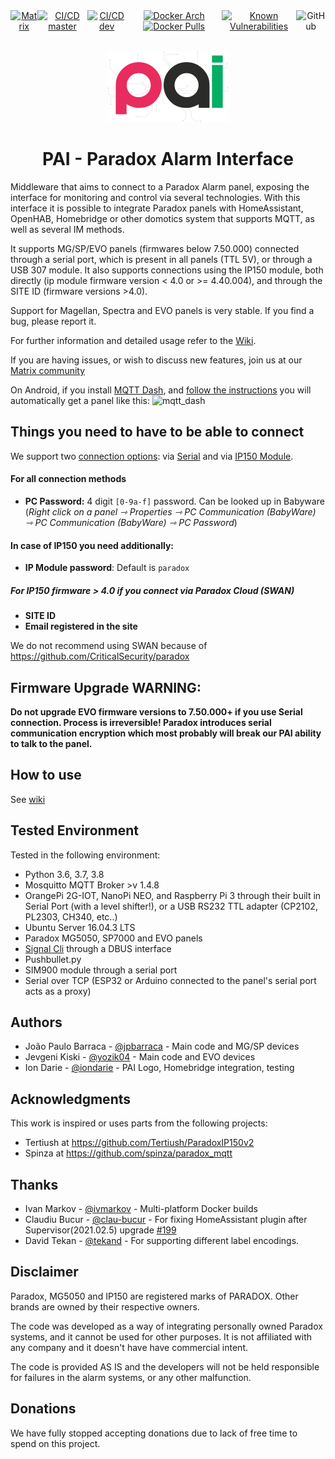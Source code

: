 <div align="center">
    <div style="display: flex;">
        <a href="https://matrix.to/#/#paradox-alarm-interface_community:gitter.im">
            <img alt="Matrix" src="https://img.shields.io/matrix/paradox-alarm-interface_community:gitter.im.svg?server_fqdn=gitter.im">
        </a>
        <a href="https://github.com/ParadoxAlarmInterface/pai/actions/workflows/master.yml">
            <img alt="CI/CD master" src="https://github.com/ParadoxAlarmInterface/pai/actions/workflows/master.yml/badge.svg?branch=master">
        </a>
        <a href="https://github.com/ParadoxAlarmInterface/pai/actions/workflows/dev.yml">
            <img alt="CI/CD dev" src="https://github.com/ParadoxAlarmInterface/pai/actions/workflows/dev.yml/badge.svg?branch=dev">
        </a>
        <a href="https://hub.docker.com/r/paradoxalarminterface/pai">
            <img alt="Docker Arch" src="https://img.shields.io/badge/docker_arch-386%7Camd64%7Carmv6%7Carmv7%7Carm64-green?logo=docker">
            <img alt="Docker Pulls" src="https://img.shields.io/docker/pulls/paradoxalarminterface/pai?logo=docker">
        </a>
        <a href="https://snyk.io/test/github/ParadoxAlarmInterface/pai?targetFile=requirements.txt">
            <img src="https://snyk.io/test/github/ParadoxAlarmInterface/pai/badge.svg?targetFile=requirements.txt" alt="Known Vulnerabilities" data-canonical-src="https://snyk.io/test/github/ParadoxAlarmInterface/pai?targetFile=requirements.txt" style="max-width:100%;">
        </a>
        <img alt="GitHub" src="https://img.shields.io/github/license/ParadoxAlarmInterface/pai">
    </div>
</div>

<br/>
<p align="center">
<img src="https://github.com/ParadoxAlarmInterface/pai/raw/master/docs/pai_logo.png">
</p>
<h1 align="center">PAI - Paradox Alarm Interface</h1>

Middleware that aims to connect to a Paradox Alarm panel, exposing the interface for monitoring and control via several technologies.
With this interface it is possible to integrate Paradox panels with HomeAssistant, OpenHAB, Homebridge or other domotics system that supports MQTT, as well as several IM methods.

It supports MG/SP/EVO panels (firmwares below 7.50.000) connected through a serial port, which is present in all panels (TTL 5V), or through a USB 307 module. It also supports connections using the IP150 module, both directly (ip module firmware version < 4.0 or >= 4.40.004), and through the SITE ID (firmware versions >4.0).

Support for Magellan, Spectra and EVO panels is very stable. If you find a bug, please report it.


For further information and detailed usage refer to the [Wiki](https://github.com/ParadoxAlarmInterface/pai/wiki).

If you are having issues, or wish to discuss new features, join us at our [Matrix community](https://matrix.to/#/#paradox-alarm-interface_community:gitter.im)

On Android, if you install [MQTT Dash](https://play.google.com/store/apps/details?id=net.routix.mqttdash), and [follow the instructions](https://github.com/ParadoxAlarmInterface/pai/wiki#mqtt-dash) you will automatically get a panel like this:
![mqtt_dash](https://user-images.githubusercontent.com/497717/52603920-d4984d80-2e60-11e9-9772-578b10576b3c.jpg)

## Things you need to have to be able to connect
We support two [connection options](https://github.com/ParadoxAlarmInterface/pai/wiki/Connection-methods): via [Serial](https://github.com/ParadoxAlarmInterface/pai/wiki/Connection-methods#serial-connection) and via [IP150 Module](https://github.com/ParadoxAlarmInterface/pai/wiki/Connection-methods#ip-module-connection-IP100-IP150).

#### For all connection methods
- **PC Password:** 4 digit `[0-9a-f]` password.
Can be looked up in Babyware (_Right click on a panel ⇾ Properties ⇾ PC Communication (BabyWare) ⇾ PC Communication (BabyWare) ⇾ PC Password_)
#### In case of IP150 you need additionally:
- **IP Module password**: Default is `paradox`
##### For IP150 firmware > 4.0 if you connect via Paradox Cloud (SWAN)
- **SITE ID**
- **Email registered in the site**

We do not recommend using SWAN because of https://github.com/CriticalSecurity/paradox

## Firmware Upgrade WARNING:
**Do not upgrade EVO firmware versions to 7.50.000+ if you use Serial connection. Process is irreversible! Paradox introduces serial communication encryption which most probably will break our PAI ability to talk to the panel.**

## How to use
See [wiki](https://github.com/ParadoxAlarmInterface/pai/wiki/Installation)

## Tested Environment

Tested in the following environment:
* Python 3.6, 3.7, 3.8
* Mosquitto MQTT Broker >v 1.4.8
* OrangePi 2G-IOT, NanoPi NEO, and Raspberry Pi 3 through their built in Serial Port (with a level shifter!), or a USB RS232 TTL adapter (CP2102, PL2303, CH340, etc..)
* Ubuntu Server 16.04.3 LTS
* Paradox MG5050, SP7000 and EVO panels
* [Signal Cli](https://github.com/AsamK/signal-cli) through a DBUS interface
* Pushbullet.py
* SIM900 module through a serial port
* Serial over TCP (ESP32 or Arduino connected to the panel's serial port acts as a proxy)

## Authors

* João Paulo Barraca - [@jpbarraca](https://github.com/jpbarraca) - Main code and MG/SP devices
* Jevgeni Kiski - [@yozik04](https://github.com/yozik04) - Main code and EVO devices
* Ion Darie - [@iondarie](https://github.com/iondarie) - PAI Logo, Homebridge integration, testing


## Acknowledgments

This work is inspired or uses parts from the following projects:

* Tertiush at https://github.com/Tertiush/ParadoxIP150v2
* Spinza at https://github.com/spinza/paradox_mqtt

## Thanks
* Ivan Markov - [@ivmarkov](https://github.com/ivmarkov) - Multi-platform Docker builds
* Claudiu Bucur - [@clau-bucur](https://github.com/clau-bucur) - For fixing HomeAssistant plugin after Supervisor(2021.02.5) upgrade [#199](https://github.com/ParadoxAlarmInterface/pai/issues/199)
* David Tekan - [@tekand](https://github.com/tekand) - For supporting different label encodings.

## Disclaimer

Paradox, MG5050 and IP150 are registered marks of PARADOX. Other brands are owned by their respective owners.

The code was developed as a way of integrating personally owned Paradox systems, and it cannot be used for other purposes.
It is not affiliated with any company and it doesn't have have commercial intent.

The code is provided AS IS and the developers will not be held responsible for failures in the alarm systems, or any other malfunction.

## Donations

We have fully stopped accepting donations due to lack of free time to spend on this project.

[//]: # (## With support from)

[//]: # ()
[//]: # (<a href="https://www.jetbrains.com/?from=PAI-ParadoxAlarmInterface"><img src="/docs/jetbrains.svg" alt="JetBrains"/></a>)
